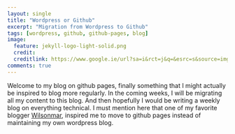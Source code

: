 ```yaml
---
layout: single
title: "Wordpress or Github"
excerpt: "Migration from Wordpress to Github"
tags: [wordpress, github, github-pages, blog]
image:
  feature: jekyll-logo-light-solid.png
  credit:
  creditlink: https://www.google.ie/url?sa=i&rct=j&q=&esrc=s&source=imgres&cd=&ved=0ahUKEwj57Kre5NrQAhWEBcAKHVV3BycQjRwIBw&url=https%3A%2F%2Ftalk.jekyllrb.com%2F&psig=AFQjCNFeOHJgEzHUfZA1JqTdeW8aS8jkmA&ust=1480949445098114
comments: true
---
```

Welcome to my blog on github pages, finally something that I might actually be inspired to blog more regularly. 
In the coming weeks, I will be migrating all my content to this blog. And then hopefully I would be writing a weekly blog on everything technical.
I must mention here that one of my favorite blogger <a target="_blank" href="https://wilsonmar.github.io/">Wilsonmar</a>, inspired me to move to github pages instead of maintaining my own wordpress blog.